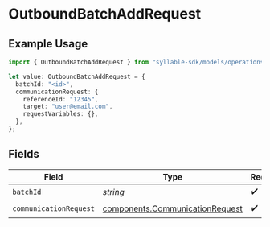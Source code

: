 # OutboundBatchAddRequest

## Example Usage

```typescript
import { OutboundBatchAddRequest } from "syllable-sdk/models/operations";

let value: OutboundBatchAddRequest = {
  batchId: "<id>",
  communicationRequest: {
    referenceId: "12345",
    target: "user@email.com",
    requestVariables: {},
  },
};
```

## Fields

| Field                                                                              | Type                                                                               | Required                                                                           | Description                                                                        |
| ---------------------------------------------------------------------------------- | ---------------------------------------------------------------------------------- | ---------------------------------------------------------------------------------- | ---------------------------------------------------------------------------------- |
| `batchId`                                                                          | *string*                                                                           | :heavy_check_mark:                                                                 | N/A                                                                                |
| `communicationRequest`                                                             | [components.CommunicationRequest](../../models/components/communicationrequest.md) | :heavy_check_mark:                                                                 | N/A                                                                                |